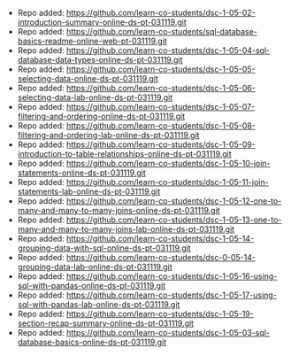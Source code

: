 
- Repo added: https://github.com/learn-co-students/dsc-1-05-02-introduction-summary-online-ds-pt-031119.git
- Repo added: https://github.com/learn-co-students/sql-database-basics-readme-online-web-pt-031119.git
- Repo added: https://github.com/learn-co-students/dsc-1-05-04-sql-database-data-types-online-ds-pt-031119.git
- Repo added: https://github.com/learn-co-students/dsc-1-05-05-selecting-data-online-ds-pt-031119.git
- Repo added: https://github.com/learn-co-students/dsc-1-05-06-selecting-data-lab-online-ds-pt-031119.git
- Repo added: https://github.com/learn-co-students/dsc-1-05-07-filtering-and-ordering-online-ds-pt-031119.git
- Repo added: https://github.com/learn-co-students/dsc-1-05-08-filtering-and-ordering-lab-online-ds-pt-031119.git
- Repo added: https://github.com/learn-co-students/dsc-1-05-09-introduction-to-table-relationships-online-ds-pt-031119.git
- Repo added: https://github.com/learn-co-students/dsc-1-05-10-join-statements-online-ds-pt-031119.git
- Repo added: https://github.com/learn-co-students/dsc-1-05-11-join-statements-lab-online-ds-pt-031119.git
- Repo added: https://github.com/learn-co-students/dsc-1-05-12-one-to-many-and-many-to-many-joins-online-ds-pt-031119.git
- Repo added: https://github.com/learn-co-students/dsc-1-05-13-one-to-many-and-many-to-many-joins-lab-online-ds-pt-031119.git
- Repo added: https://github.com/learn-co-students/dsc-1-05-14-grouping-data-with-sql-online-ds-pt-031119.git
- Repo added: https://github.com/learn-co-students/dsc-0-05-14-grouping-data-lab-online-ds-pt-031119.git
- Repo added: https://github.com/learn-co-students/dsc-1-05-16-using-sql-with-pandas-online-ds-pt-031119.git
- Repo added: https://github.com/learn-co-students/dsc-1-05-17-using-sql-with-pandas-lab-online-ds-pt-031119.git
- Repo added: https://github.com/learn-co-students/dsc-1-05-19-section-recap-summary-online-ds-pt-031119.git
- Repo added: https://github.com/learn-co-students/dsc-1-05-03-sql-database-basics-online-ds-pt-031119.git